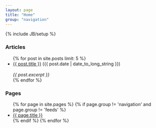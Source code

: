 ```yaml
---
layout: page
title: "Home"
group: "navigation"
---
```

{% include JB/setup %}

### Articles

<ul class="posts">
{% for post in site.posts limit: 5 %}
  <div class="post_info">
    <li>
            <a href="{{ post.url }}">{{ post.title }}</a>
            <span>({{ post.date | date_to_long_string }})</span>
    </li>
    </br> <em>{{ post.excerpt }} </em>
    </div>
  {% endfor %}
</ul>

### Pages

<ul class="pages">
  {% for page in site.pages %}
  	{% if page.group != 'navigation' and page.group != 'feeds' %}
    <li>
  	  <a href="{{ page.url }}">{{ page.title }}</a>
    </li>
    {% endif %}
  {% endfor %}
</ul>
